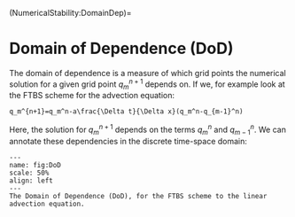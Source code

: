 (NumericalStability:DomainDep)=
# Domain of Dependence (DoD)
The domain of dependence is a measure of which grid points the numerical solution for a given grid point $q_m^{n+1}$ depends on. If we, for example look at the FTBS scheme for the advection equation:

```{math}
q_m^{n+1}=q_m^n-a\frac{\Delta t}{\Delta x}(q_m^n-q_{m-1}^n)
```

Here, the solution for $q_m^{n+1}$ depends on the terms $q_m^n$ and $q_{m-1}^n$. We can annotate these dependencies in the discrete time-space domain:

```{figure} ../Figures/Domain_Dep_FTBS.png
---
name: fig:DoD
scale: 50%
align: left
---
The Domain of Dependence (DoD), for the FTBS scheme to the linear advection equation.
```

